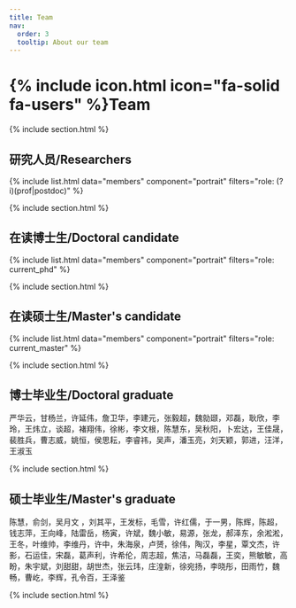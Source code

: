 ```yaml
---
title: Team
nav:
  order: 3
  tooltip: About our team
---
```


# {% include icon.html icon="fa-solid fa-users" %}Team


{% include section.html %}

## 研究人员/Researchers

{% include list.html data="members" component="portrait" filters="role: (?i)(prof|postdoc)" %}


{% include section.html %}

## 在读博士生/Doctoral candidate

{% include list.html data="members" component="portrait" filters="role: current_phd" %}



{% include section.html %}

## 在读硕士生/Master's candidate

{% include list.html data="members" component="portrait" filters="role: current_master" %}



{% include section.html %}

## 博士毕业生/Doctoral graduate
<!-- {% include list.html data="members" component="portrait" filters="role: graduated_phd" %} -->
严华云，甘杨兰，许延伟，詹卫华，李建元，张毅超，魏勍颋，邓磊，耿欣，李玲，王炜立，谈超，褚翔伟，徐彬，李文根，陈慧东，吴秋阳，卜宏达，王佳晟，裴胜兵，曹志威，姚恒，侯思耘，李睿祎，吴声，潘玉亮，刘天颖，郭进，汪洋，王淑玉

{% include section.html %}

## 硕士毕业生/Master's graduate
<!-- {% include list.html data="members" component="portrait" filters="role: graduated_master" %} -->
陈慧，俞剑，吴月文 ，刘其平，王发标，毛雪，许红儒，于一男，陈辉，陈超，钱志萍，王向峰，陆雷岳，杨寅，许斌，魏小敏，易源，张龙，郝泽东，余淞淞，王冬，叶维帅，李维丹，许中，朱海泉，卢赟，徐伟，陶汉，李星，覃文杰，许影，石运佳，宋磊，葛声利，许希伦，周志超，焦洁，马磊磊，王奕，熊敏敏，高盼，朱宇斌，刘甜甜，胡世杰，张云玮，庄湟新，徐宛扬，李晓彤，田雨竹，魏畅，曹屹，李辉，孔令百，王泽鉴

{% include section.html %}
